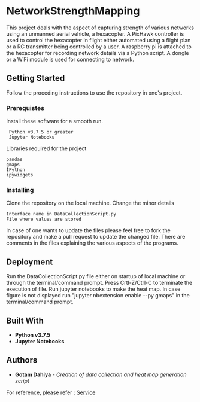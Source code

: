 # NetworkStrengthMapping

This project deals with the aspect of capturing strength of various networks using an unmanned aerial vehicle, a hexacopter. A PixHawk controller is used to control the hexacopter in flight either automated using a flight plan or a RC transmitter being controlled by a user. A raspberry pi is attached to the hexacopter for recording network details via a Python script. A dongle or a WiFi module is used for connecting to network. 

## Getting Started

Follow the proceding instructions to use the repository in one's project.

### Prerequistes 
Install these software for a smooth run.
```
 Python v3.7.5 or greater
 Jupyter Notebooks
```
Libraries required for the project
```
pandas
gmaps
IPython
ipywidgets
```

### Installing
Clone the repository on the local machine. Change the minor details
```
Interface name in DataCollectionScript.py
File where values are stored
```
In case of one wants to update the files please feel free to fork the repository and make a pull request to update the changed file.
There are comments in the files explaining the various aspects of the programs.

## Deployment
Run the DataCollectionScript.py file either on startup of local machine or through the terminal/command prompt.
Press Crtl-Z/Ctrl-C to terminate the execution of file.
Run jupyter notebooks to make the heat map.
In case figure is not displayed run "jupyter nbextension enable --py gmaps" in the terminal/command prompt.

## Built With
* **Python v3.7.5**
* **Jupyter Notebooks**

## Authors
* **Gotam Dahiya** - *Creation of data collection and heat map generation script*

For reference, please refer : [Service](https://gist.github.com/emxsys/a507f3cad928e66f6410e7ac28e2990f#:~:text=Example%20Python%20Script&text=You%20can%20execute%20it%20by,folder%20(home%2Fpi%2F))
